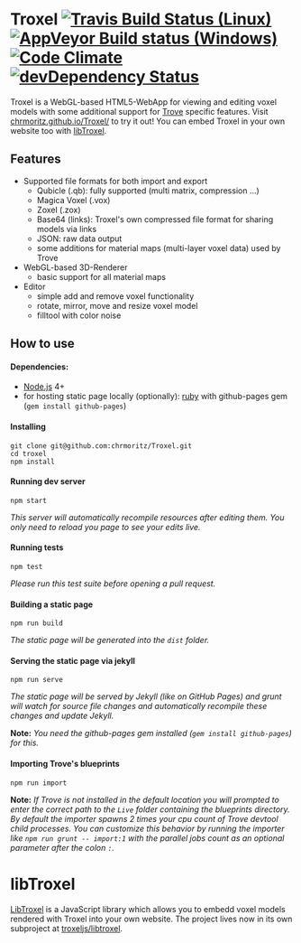 Troxel [![Travis Build Status (Linux)](https://travis-ci.org/chrmoritz/Troxel.svg?branch=master)](https://travis-ci.org/chrmoritz/Troxel) [![AppVeyor Build status (Windows)](https://ci.appveyor.com/api/projects/status/glwcnbd0k2qh6f29/branch/master?svg=true)](https://ci.appveyor.com/project/chrmoritz/troxel/branch/master) [![Code Climate](https://codeclimate.com/github/chrmoritz/Troxel/badges/gpa.svg)](https://codeclimate.com/github/chrmoritz/Troxel) [![devDependency Status](https://david-dm.org/chrmoritz/Troxel/dev-status.svg)](https://david-dm.org/chrmoritz/Troxel#info=devDependencies)
======

Troxel is a WebGL-based HTML5-WebApp for viewing and editing voxel models with some additional support for [Trove](http://www.trionworlds.com/trove/) specific features.  Visit [chrmoritz.github.io/Troxel/](https://chrmoritz.github.io/Troxel/) to try it out! You can embed Troxel in your own website too with [libTroxel](#libtroxel).

## Features ##
* Supported file formats for both import and export
  * Qubicle (.qb): fully supported (multi matrix, compression ...)
  * Magica Voxel (.vox)
  * Zoxel (.zox)
  * Base64 (links): Troxel's own compressed file format for sharing models via links
  * JSON: raw data output
  * some additions for material maps (multi-layer voxel data) used by Trove
* WebGL-based 3D-Renderer
  * basic support for all material maps
* Editor
  * simple add and remove voxel functionality
  * rotate, mirror, move and resize voxel model
  * filltool with color noise

## How to use
#### Dependencies:
* [Node.js](https://nodejs.org/) 4+
* for hosting static page locally (optionally): [ruby](https://www.ruby-lang.org/) with github-pages gem (`gem install github-pages`)

#### Installing
```
git clone git@github.com:chrmoritz/Troxel.git
cd troxel
npm install
```
#### Running dev server
```
npm start
```
*This server will automatically recompile resources after editing them. You only need to reload you page to see your edits live.*

#### Running tests
```
npm test
```
*Please run this test suite before opening a pull request.*

#### Building a static page
```
npm run build
```
*The static page will be generated into the `dist` folder.*

#### Serving the static page via jekyll
```
npm run serve
```
*The static page will be served by Jekyll (like on GitHub Pages) and grunt will watch for source file changes and automatically recompile these changes and update Jekyll.*

**Note:** *You need the github-pages gem installed (`gem install github-pages`) for this.*

#### Importing Trove's blueprints
```
npm run import
```
**Note:** *If Trove is not installed in the default location you will prompted to enter the correct path to the `Live` folder containing the blueprints directory. By default the importer spawns 2 times your cpu count of Trove devtool child processes. You can customize this behavior by running the importer like `npm run grunt -- import:1` with the parallel jobs count as an optional parameter after the colon `:`.*

libTroxel
======

[LibTroxel](https://github.com/troxeljs/libtroxel) is a JavaScript library which allows you to embedd voxel models rendered with Troxel into your own website. The project lives now in its own subproject at [troxeljs/libtroxel](https://github.com/troxeljs/libtroxel).
